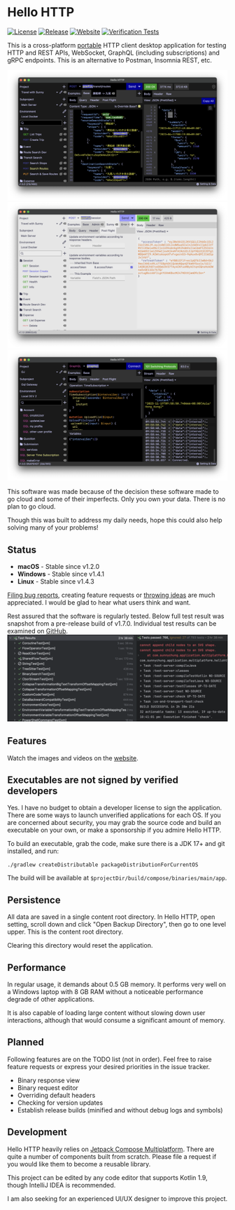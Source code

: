 # Hello HTTP

[![License](https://img.shields.io/github/license/sunny-chung/hello-http)](LICENSE)
[![Release](https://img.shields.io/github/v/release/sunny-chung/hello-http)](https://github.com/sunny-chung/hello-http/releases)
[![Website](https://img.shields.io/badge/website-Hello%20HTTP-yellow)](https://sunny-chung.github.io/hello-http/)
[![Verification Tests](https://github.com/sunny-chung/hello-http/actions/workflows/run-test.yaml/badge.svg?branch=main)](https://github.com/sunny-chung/hello-http/actions/workflows/run-test.yaml?query=branch%3Amain)

This is a cross-platform [portable](https://en.wikipedia.org/wiki/Portable_application) HTTP client desktop application for testing HTTP and REST APIs, WebSocket, GraphQL (including
subscriptions) and gRPC endpoints. This is an alternative to Postman, Insomnia REST, etc.

![Screenshot 1](doc/_include/screenshot1.png)
![Screenshot 2](doc/_include/screenshot2.png)
![Screenshot GraphQL Subscription](doc/_include/screenshot-graphql-subscription.png)

This software was made because of the decision these software made to go cloud and some of their imperfects. Only you own your data. There is no plan to go cloud.

Though this was built to address my daily needs, hope this could also help solving many of your problems!

## Status

- **macOS** - Stable since v1.2.0
- **Windows** - Stable since v1.4.1
- **Linux** - Stable since v1.4.3

[Filing bug reports](https://github.com/sunny-chung/hello-http/issues), creating feature requests or [throwing ideas](https://github.com/sunny-chung/hello-http/discussions) are much appreciated. I would be glad to hear what users think and want.

Rest assured that the software is regularly tested. Below full test result was snapshot from a pre-release build of v1.7.0. Individual test results can be examined on [GitHub](https://github.com/sunny-chung/hello-http/actions/workflows/run-test.yaml).
![Test Results](doc/_include/quality-tests.png)

## Features

Watch the images and videos on the [website](https://sunny-chung.github.io/hello-http/).

## Executables are not signed by verified developers

Yes. I have no budget to obtain a developer license to sign the application. There are some ways to launch unverified
applications for each OS.
If you are concerned about security, you may grab the source code and build an executable on your own, or
make a sponsorship if you admire Hello HTTP.

To build an executable, grab the code, make sure there is a JDK 17+ and git installed, and run:
```shell
./gradlew createDistributable packageDistributionForCurrentOS
```

The build will be available at `$projectDir/build/compose/binaries/main/app`.

## Persistence

All data are saved in a single content root directory. In Hello HTTP, open setting, scroll down and click
"Open Backup Directory", then go to one level upper. This is the content root directory.

Clearing this directory would reset the application.

## Performance

In regular usage, it demands about 0.5 GB memory. It performs very well on a Windows laptop with 8 GB RAM without a noticeable performance degrade of other applications.

It is also capable of loading large content without slowing down user interactions, although that would consume a significant amount of memory.

## Planned

Following features are on the TODO list (not in order). Feel free to raise feature requests or
express your desired priorities in the issue tracker.

- Binary response view
- Binary request editor
- Overriding default headers
- Checking for version updates
- Establish release builds (minified and without debug logs and symbols)

## Development

Hello HTTP heavily relies on [Jetpack Compose Multiplatform](https://www.jetbrains.com/lp/compose-multiplatform/).
There are quite a number of components built from scratch. Please file a request if you would like them to become a
reusable library.

This project can be edited by any code editor that supports Kotlin 1.9, though IntelliJ IDEA is recommended.

I am also seeking for an experienced UI/UX designer to improve this project.
